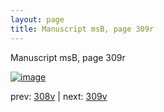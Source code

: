 ```yaml
---
layout: page
title: Manuscript msB, page 309r
---
```


Manuscript msB, page 309r

[![image](http://www.homermultitext.org/iipsrv?OBJ=IIP,1.0&FIF=/project/homer/pyramidal/deepzoom/hmt/vbbifolio/pending/vb_308v_309r.tif&WID=100&CVT=JPEG)](http://www.homermultitext.org/ict2/?urn=urn:cite2:hmt:vbbifolio.pending:vb_308v_309r)

prev:  [308v](../308v) | next:  [309v](../309v)

